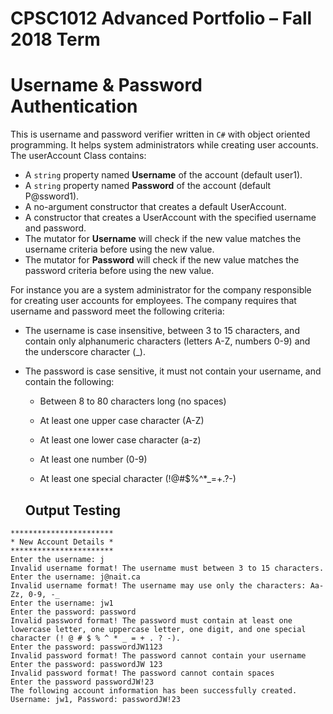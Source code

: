 # CPSC1012 Advanced Portfolio – Fall 2018 Term

# Username & Password Authentication

This is username and password verifier written in ``C#`` with object oriented programming. It helps system administrators while creating user accounts.
The userAccount Class contains:
  - A `string` property named **Username** of the account (default user1).
  - A `string` property named **Password** of the account (default P@ssword1).
  - A no-argument constructor that creates a default UserAccount.
  - A constructor that creates a UserAccount with the specified username and password.
  - The mutator for **Username** will check if the new value matches the username criteria before using the new value.
  - The mutator for **Password** will check if the new value matches the password criteria before using the new value.

For instance you are a system administrator for the company responsible for creating user accounts for employees. The company requires that username and password meet the following criteria:

- The username is case insensitive, between 3 to 15 characters, and contain only alphanumeric characters (letters A-Z, numbers 0-9) and the underscore character (_).

- The password is case sensitive, it must not contain your username, and contain the following:

  - Between 8 to 80 characters long (no spaces)
  
  - At least one upper case character (A-Z)
  
  - At least one lower case character (a-z)
  
  - At least one number (0-9)
  
  - At least one special character (!@#$%^*_=+.?-)
  
  ## Output Testing
```
***********************
* New Account Details *
***********************
Enter the username: j
Invalid username format! The username must between 3 to 15 characters.
Enter the username: j@nait.ca
Invalid username format! The username may use only the characters: Aa-Zz, 0-9, -_
Enter the username: jw1
Enter the password: password
Invalid password format! The password must contain at least one lowercase letter, one uppercase letter, one digit, and one special character (! @ # $ % ^ * _ = + . ? -).
Enter the password: passwordJW1123
Invalid password format! The password cannot contain your username
Enter the password: passwordJW 123
Invalid password format! The password cannot contain spaces
Enter the password passwordJW!23
The following account information has been successfully created.
Username: jw1, Password: passwordJW!23

```

